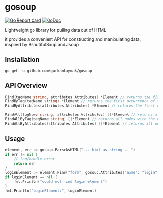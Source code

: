 # gosoup

[![Go Report Card](https://goreportcard.com/badge/github.com/gurkankaymak/gosoup)](https://goreportcard.com/report/github.com/gurkankaymak/gosoup)
[![GoDoc](https://godoc.org/github.com/gurkankaymak/gosoup?status.svg)](https://godoc.org/github.com/gurkankaymak/gosoup)

Lightweight go library for pulling data out of HTML

it provides a convenient API for constructing and manipulating data, inspired by BeautifulSoup and Jsoup

## Installation
```go get -u github.com/gurkankaymak/gosoup```

## API Overview
```go
Find(tagName string, attributes Attributes) *Element // returns the first occurrence of the node with the given tagName and attributes
FindByTag(tagName string) *Element // returns the first occurrence of the node with the given tagName
FindByAttributes(attributes Attributes) *Element // returns the first occurrence of the node with the given attributes

FindAll(tagName string, attributes Attributes) []*Element // returns all nodes with the given tagName and attributes
FindAllByTag(tagName string) []*Element // returns all nodes with the given tagName
FindAllByAttributes(attributes Attributes) []*Element // returns all nodes with the given attributes
```

## Usage
```go
element, err := gosoup.ParseAsHTML("... html as string ...")
if err != nil {
    // log/handle error
    return err
}
loginElement := element.Find("form", gosoup.Attributes{"name": "login", "class": "loginTable"})
if loginElement == nil {
    fmt.Println("could not find login element")
}
fmt.Println("loginElement:", loginElement)
```